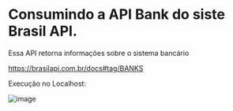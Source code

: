 # Consumindo a API Bank do siste Brasil API.

Essa API retorna informações sobre o sistema bancário

https://brasilapi.com.br/docs#tag/BANKS

Execução no Localhost:

![image](https://user-images.githubusercontent.com/6372185/214720677-8b4db89a-4f9e-491c-a841-d211f35577d3.png)

